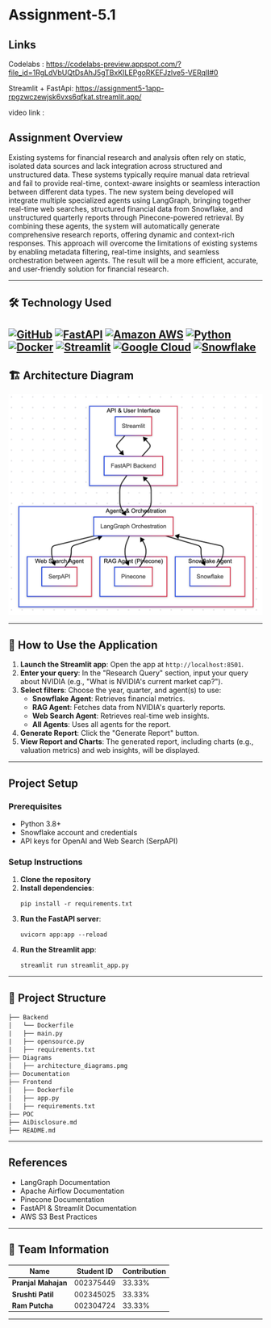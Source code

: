 # Assignment-5.1


## Links 
Codelabs : https://codelabs-preview.appspot.com/?file_id=1RgLdVbUQtDsAhJ5gTBxKILEPgoRKEFJzlve5-VERqlI#0

Streamlit + FastApi: https://assignment5-1app-rpgzwczewjsk6vxs6qfkat.streamlit.app/

video link : 
 
## Assignment Overview 
Existing systems for financial research and analysis often rely on static, isolated data sources and lack integration across structured and unstructured data. These systems typically require manual data retrieval and fail to provide real-time, context-aware insights or seamless interaction between different data types. The new system being developed will integrate multiple specialized agents using LangGraph, bringing together real-time web searches, structured financial data from Snowflake, and unstructured quarterly reports through Pinecone-powered retrieval. By combining these agents, the system will automatically generate comprehensive research reports, offering dynamic and context-rich responses. This approach will overcome the limitations of existing systems by enabling metadata filtering, real-time insights, and seamless orchestration between agents. The result will be a more efficient, accurate, and user-friendly solution for financial research.

---

## 🛠️ Technology Used

[![GitHub](https://img.shields.io/badge/GitHub-100000?style=for-the-badge&logo=github&logoColor=white)](https://github.com/)
[![FastAPI](https://img.shields.io/badge/fastapi-109989?style=for-the-badge&logo=FASTAPI&logoColor=white)](https://fastapi.tiangolo.com/)
[![Amazon AWS](https://img.shields.io/badge/Amazon_AWS-FF9900?style=for-the-badge&logo=amazonaws&logoColor=white)](https://aws.amazon.com/)
[![Python](https://img.shields.io/badge/Python-FFD43B?style=for-the-badge&logo=python&logoColor=blue)](https://www.python.org/)
[![Docker](https://img.shields.io/badge/Docker-%232496ED?style=for-the-badge&logo=Docker&color=blue&logoColor=white)](https://www.docker.com)
[![Streamlit](https://img.shields.io/badge/Streamlit-FF4B4B?style=for-the-badge&logo=Streamlit&logoColor=white)](https://streamlit.io/)
[![Google Cloud](https://img.shields.io/badge/Google_Cloud-%234285F4.svg?style=for-the-badge&logo=google-cloud&logoColor=white)](https://cloud.google.com)
[![Snowflake](https://img.shields.io/badge/Snowflake-00A9E0?style=for-the-badge&logo=snowflake&logoColor=white)](https://www.snowflake.com/)
---

## 🏗️ Architecture Diagram
![AI Application Data Pipeline](https://github.com/Bigdata2025Team5/Assignment-5.1/blob/db337ed8ea89c213c17cf1be8522a0825cdbd409/Architecture%20Diagram.png)

---

## 🔑 How to Use the Application
1. **Launch the Streamlit app**: Open the app at `http://localhost:8501`.
2. **Enter your query**: In the "Research Query" section, input your query about NVIDIA (e.g., "What is NVIDIA's current market cap?").
3. **Select filters**: Choose the year, quarter, and agent(s) to use:
   - **Snowflake Agent**: Retrieves financial metrics.
   - **RAG Agent**: Fetches data from NVIDIA's quarterly reports.
   - **Web Search Agent**: Retrieves real-time web insights.
   - **All Agents**: Uses all agents for the report.
4. **Generate Report**: Click the "Generate Report" button.
5. **View Report and Charts**: The generated report, including charts (e.g., valuation metrics) and web insights, will be displayed.

---

## Project Setup

### Prerequisites
- Python 3.8+
- Snowflake account and credentials
- API keys for OpenAI and Web Search (SerpAPI)
  
### Setup Instructions

1. **Clone the repository**
2. **Install dependencies**:   
   ```
   pip install -r requirements.txt
   ```
3. **Run the FastAPI server**:
   ```
   uvicorn app:app --reload
   ```
4. **Run the Streamlit app**:
   ```
   streamlit run streamlit_app.py
   ```
---

## 📂 Project Structure
```
├── Backend
│   └── Dockerfile
|   ├── main.py
|   ├── opensource.py
|   ├── requirements.txt
├── Diagrams
│   ├── architecture_diagrams.pmg
├── Documentation
├── Frontend
│   ├── Dockerfile
│   ├── app.py
│   ├── requirements.txt
├── POC  
├── AiDisclosure.md
├── README.md

```

---
## References

- LangGraph Documentation
- Apache Airflow Documentation
- Pinecone Documentation 
- FastAPI & Streamlit Documentation
- AWS S3 Best Practices

---

## 👥 Team Information
| Name            | Student ID    | Contribution |
|----------------|--------------|--------------|
| **Pranjal Mahajan** | 002375449  | 33.33% |
| **Srushti Patil**  | 002345025  | 33.33% |
| **Ram Putcha**  | 002304724  | 33.33% |

---
